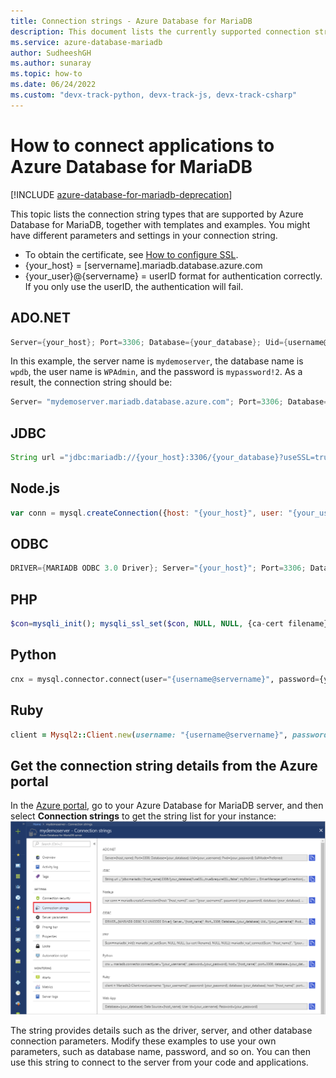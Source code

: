 ```yaml
---
title: Connection strings - Azure Database for MariaDB
description: This document lists the currently supported connection strings for applications to connect with Azure Database for MariaDB, including ADO.NET (C#), JDBC, Node.js, ODBC, PHP, Python, and Ruby.
ms.service: azure-database-mariadb
author: SudheeshGH
ms.author: sunaray
ms.topic: how-to
ms.date: 06/24/2022
ms.custom: "devx-track-python, devx-track-js, devx-track-csharp"
---
```


# How to connect applications to Azure Database for MariaDB

[!INCLUDE [azure-database-for-mariadb-deprecation](includes/azure-database-for-mariadb-deprecation.md)]

This topic lists the connection string types that are supported by Azure Database for MariaDB, together with templates and examples. You might have different parameters and settings in your connection string.

- To obtain the certificate, see [How to configure SSL](./howto-configure-ssl.md).
- {your_host} = [servername].mariadb.database.azure.com
- {your_user}@{servername} = userID format for authentication correctly.  If you only use the userID, the authentication will fail.

## ADO.NET

```csharp
Server={your_host}; Port=3306; Database={your_database}; Uid={username@servername}; Pwd={your_password}; SslMode=Preferred;
```

In this example, the server name is `mydemoserver`, the database name is `wpdb`, the user name is `WPAdmin`, and the password is `mypassword!2`. As a result, the connection string should be:

```csharp
Server= "mydemoserver.mariadb.database.azure.com"; Port=3306; Database= "wpdb"; Uid= "WPAdmin@mydemoserver"; Pwd="mypassword!2"; SslMode=Required;
```

## JDBC

```java
String url ="jdbc:mariadb://{your_host}:3306/{your_database}?useSSL=true&trustServerCertificate=true"; myDbConn = DriverManager.getConnection(url, "{username@servername}", {your_password});
```

## Node.js

```javascript
var conn = mysql.createConnection({host: "{your_host}", user: "{your_username}", password: {your_password}, database: {your_database}, port: 3306, ssl:{ca:fs.readFileSync({ca-cert filename})}});
```

## ODBC

```cpp
DRIVER={MARIADB ODBC 3.0 Driver}; Server="{your_host}"; Port=3306; Database={your_database}; Uid="{username@servername}"; Pwd={your_password}; sslca={ca-cert filename}; sslverify=1;
```

## PHP

```php
$con=mysqli_init(); mysqli_ssl_set($con, NULL, NULL, {ca-cert filename}, NULL, NULL); mysqli_real_connect($con, "{your_host}", "{username@servername}", {your_password}, {your_database}, 3306);
```

## Python

```python
cnx = mysql.connector.connect(user="{username@servername}", password={your_password}, host="{your_host}", port=3306, database={your_database}, ssl_ca={ca-cert filename}, ssl_verify_cert=true)
```

## Ruby

```ruby
client = Mysql2::Client.new(username: "{username@servername}", password: {your_password}, database: {your_database}, host: "{your_host}", port: 3306, sslca:{ca-cert filename}, sslverify:false, sslcipher:'AES256-SHA')
```

## Get the connection string details from the Azure portal

In the [Azure portal](https://portal.azure.com), go to your Azure Database for MariaDB server, and then select **Connection strings** to get the string list for your instance:
![The Connection strings pane in the Azure portal](./media/howto-connection-strings/connection-strings-on-portal.png)

The string provides details such as the driver, server, and other database connection parameters. Modify these examples to use your own parameters, such as database name, password, and so on. You can then use this string to connect to the server from your code and applications.

<!-- 
## Next steps

- For more information about connection libraries, see [Concepts - Connection libraries](./concepts-connection-libraries.md).
- -->
